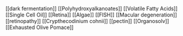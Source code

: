 [[dark fermentation]]
[[Polyhydroxyalkanoates]]
[[Volatile Fatty Acids]]
[[Single Cell Oil]]
[[Retina]]
[[Algae]]
[[FISH]]
[[Macular degeneration]]
[[retinopathy]]
[[Crypthecodinium cohnii]]
[[pectin]]
[[Organosolv]]
[[Exhausted Olive Pomace]]
